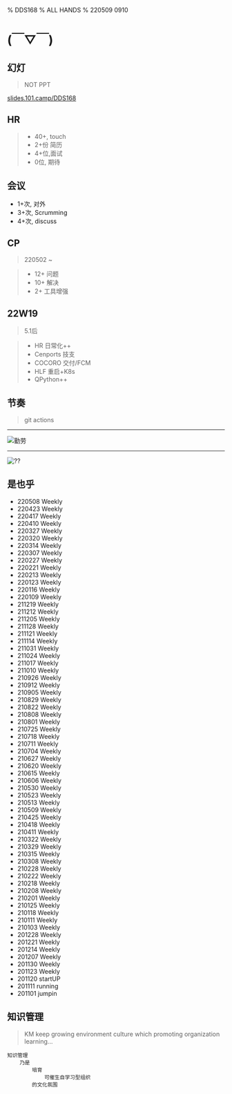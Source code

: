 % DDS168
% ALL HANDS
% 220509 0910

# (￣▽￣)


## 幻灯
> NOT PPT

[slides.101.camp/DDS168](http://slides.101.camp/DDS168.html)

## HR
> - 40+, touch
> - 2+份 简历
> - 4+位,面试
> - 0位, 期待

## 会议
- 1+次, 对外
- 3+次, Scrumming
- 4+次, discuss

## CP
> 220502 ~

>+ 12+ 问题
>+ 10+ 解决
>+ 2+ 工具增强

## 22W19
> 5.1后

>- HR 日常化++
>- Cenports 技支
>- COCORO 交付/FCM
>- HLF 重启+K8s
>- QPython++

## 节奏
> git actions 


------



![勤劳](https://ipic.zoomquiet.top/2022-05-08-zshot%202022-05-08%2021.20.14.jpg)

------

![??](https://ipic.zoomquiet.top/2022-05-08-zshot%202022-05-08%2021.17.05.jpg)

## 是也乎

- 220508 Weekly
- 220423 Weekly
- 220417 Weekly
- 220410 Weekly
- 220327 Weekly
- 220320 Weekly
- 220314 Weekly
- 220307 Weekly
- 220227 Weekly
- 220221 Weekly
- 220213 Weekly
- 220123 Weekly
- 220116 Weekly
- 220109 Weekly
- 211219 Weekly
- 211212 Weekly
- 211205 Weekly
- 211128 Weekly
- 211121 Weekly
- 211114 Weekly
- 211031 Weekly
- 211024 Weekly
- 211017 Weekly
- 211010 Weekly
- 210926 Weekly
- 210912 Weekly
- 210905 Weekly
- 210829 Weekly
- 210822 Weekly
- 210808 Weekly
- 210801 Weekly
- 210725 Weekly
- 210718 Weekly
- 210711 Weekly
- 210704 Weekly
- 210627 Weekly
- 210620 Weekly
- 210615 Weekly
- 210606 Weekly
- 210530 Weekly
- 210523 Weekly
- 210513 Weekly
- 210509 Weekly
- 210425 Weekly
- 210418 Weekly
- 210411 Weekly
- 210322 Weekly
- 210329 Weekly
- 210315 Weekly
- 210308 Weekly
- 210228 Weekly
- 210222 Weekly
- 210218 Weekly
- 210208 Weekly
- 210201 Weekly
- 210125 Weekly
- 210118 Weekly
- 210111 Weekly
- 210103 Weekly
- 201228 Weekly
- 201221 Weekly
- 201214 Weekly
- 201207 Weekly
- 201130 Weekly
- 201123 Weekly
- 201120 startUP
- 201111 running
- 201101 jumpin

## 知识管理
> KM keep growing environment culture which promoting organization learning...


```
知识管理
    乃是
        培育
            可催生自学习型组织
        的文化氛围
```


